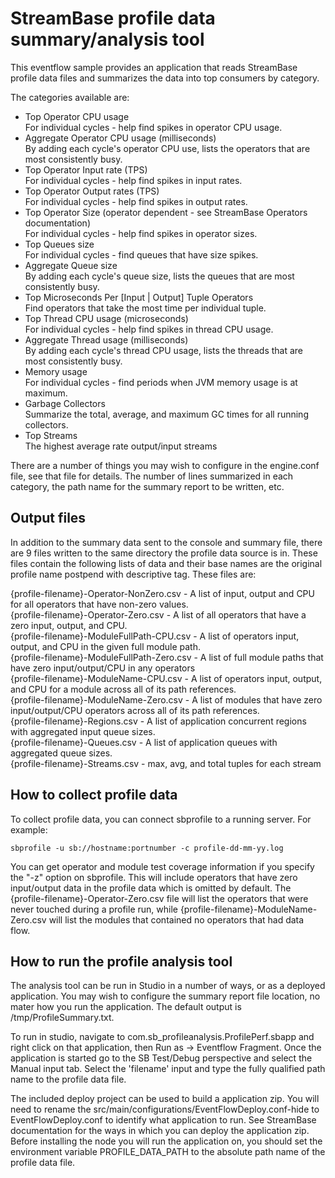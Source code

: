 # StreamBase profile data summary/analysis tool

This eventflow sample provides an application that reads StreamBase profile
data files and summarizes the data into top consumers by category.

The categories available are:

- Top Operator CPU usage  
    For individual cycles - help find spikes in operator CPU usage.
- Aggregate Operator CPU usage (milliseconds)  
    By adding each cycle's operator CPU use, lists the operators that are
    most consistently busy.
- Top Operator Input rate (TPS)  
    For individual cycles - help find spikes in input rates.
- Top Operator Output rates (TPS)  
    For individual cycles - help find spikes in output rates.
- Top Operator Size (operator dependent - see StreamBase Operators documentation)  
    For individual cycles - help find spikes in operator sizes.
- Top Queues size  
    For individual cycles - find queues that have size spikes.
- Aggregate Queue size  
    By adding each cycle's queue size, lists the queues that are most
    consistently busy.
- Top Microseconds Per [Input | Output] Tuple Operators  
    Find operators that take the most time per individual tuple.
- Top Thread CPU usage (microseconds)  
    For individual cycles - help find spikes in thread CPU usage.
- Aggregate Thread usage (milliseconds)  
    By adding each cycle's thread CPU usage, lists the threads that are most
    consistently busy.
- Memory usage  
    For individual cycles - find periods when JVM memory usage is at maximum.
- Garbage Collectors  
    Summarize the total, average, and maximum GC times for all running collectors.
- Top Streams  
    The highest average rate output/input streams

There are a number of things you may wish to configure in the engine.conf file, see that file for details.
The number of lines summarized in each category, the path name for the summary
report to be written, etc. 

## Output files 

In addition to the summary data sent to the console and summary file, there are 9 files
written to the same directory the profile data source is in. These
files contain the following lists of data and their base names are the
original profile name postpend with descriptive tag. These files are:

{profile-filename}-Operator-NonZero.csv - A list of input, output
    and CPU for all operators that have non-zero values.  
{profile-filename}-Operator-Zero.csv - A list of all operators
    that have a zero input, output, and CPU.  
{profile-filename}-ModuleFullPath-CPU.csv - A list of operators
    input, output, and CPU in the given full module path.  
{profile-filename}-ModuleFullPath-Zero.csv - A list of full module
    paths that have zero input/output/CPU in any operators  
{profile-filename}-ModuleName-CPU.csv - A list of operators
    input, output, and CPU for a module across all of its
    path references.  
{profile-filename}-ModuleName-Zero.csv - A list of modules
    that have zero input/output/CPU operators across all of
    its path references.  
{profile-filename}-Regions.csv - A list of application concurrent
    regions with aggregated input queue sizes.  
{profile-filename}-Queues.csv - A list of application 
    queues with aggregated queue sizes.  
{profile-filename}-Streams.csv - max, avg, and total tuples for each stream

## How to collect profile data

To collect profile data, you can connect sbprofile to a running server.
For example:

    sbprofile -u sb://hostname:portnumber -c profile-dd-mm-yy.log

You can get operator and module test coverage information if you
specify the "-z" option on sbprofile. This will include operators that
have zero input/output data in the profile data which is omitted by default.
The {profile-filename}-Operator-Zero.csv file will list the operators
that were never touched during a profile run, while
{profile-filename}-ModuleName-Zero.csv will list the modules that
contained no operators that had data flow.

## How to run the profile analysis tool

The analysis tool can be run in Studio in a number of ways, or as a deployed application.
You may wish to configure the summary report file location, no mater how you run the application.
The default output is /tmp/ProfileSummary.txt.

To run in studio, navigate to com.sb_profileanalysis.ProfilePerf.sbapp and right click on that application,
then Run as -> Eventflow Fragment. Once the application is started
go to the SB Test/Debug perspective and select the Manual input tab. Select the 'filename' input
and type the fully qualified path name to the profile data file.
 
The included deploy project can be used to build a application zip. You will need to rename the src/main/configurations/EventFlowDeploy.conf-hide
to EventFlowDeploy.conf to identify what application to run. See StreamBase documentation for the
ways in which you can deploy the application zip. Before installing the node you will run the
application on, you should set the environment variable PROFILE_DATA_PATH to the absolute path
name of the profile data file.
